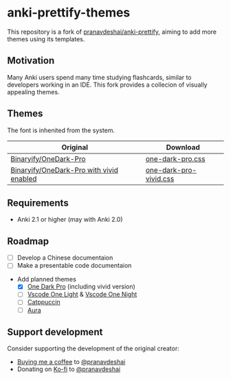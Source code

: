 # anki-prettify-themes

This repository is a fork of [pranavdeshai/anki-prettify](https://github.com/pranavdeshai/anki-prettify), aiming to add more themes using its templates.

## Motivation

Many Anki users spend many time studying flashcards, similar to developers working in an IDE. This fork provides a collecion of visually appealing themes.

## Themes

The font is inhenited from the system.

| Original                                          | Download                                        |
| ---------------------------------------------- | ----------------------------------------------- |
| [Binaryify/OneDark-Pro](https://github.com/Binaryify/OneDark-Pro) | [one-dark-pro.css](/src/styles/css/one-dark-pro-vivid.css) |
|[Binaryify/OneDark-Pro with vivid enabled](https://cdn.jsdelivr.net/gh/binaryify/onedark-pro/screenshots/color.png)|[one-dark-pro-vivid.css](/src/styles/css/one-dark-pro-vivid.css)|

<!-- ## Instructions

1. Create a new note type (See [Adding a note type](https://docs.ankiweb.net/editing.html#adding-a-note-type))
2. Click on `Cards` in browser mode
3. Copy the contents of `NOTETYPE-front.html` and `NOTETYPE-back.html` (from [`templates`](src/templates/default/) directory) into the _Front_ and _Back_ templates of the note type where
4. Copy the content of `THEME.css` (from [`css`](/src/styles/css) directory) into the _Styling_ section where THEME is the name of the theme
5. You can now use the new note type in your collection! -->

## Requirements
- Anki 2.1 or higher (may with Anki 2.0)

## Roadmap

- [ ] Develop a Chinese documentaion
- [ ] Make a presentable code documentaion
- Add planned themes
  - [x] [One Dark Pro](https://github.com/Binaryify/OneDark-Pro) (including vivid version)
  - [ ] [Vscode One Light](https://github.com/akamud/vscode-theme-onelight) & [Vscode One Night](https://github.com/akamud/vscode-theme-onedark)
  - [ ] [Catppuccin](https://github.com/catppuccin)
  - [ ] [Aura](https://github.com/daltonmenezes/aura-theme)

## Support development

Consider supporting the development of the original creator:

- [Buying me a coffee](https://www.buymeacoffee.com/pranavdeshai) to [@pranavdeshai](https://github.com/pranavdeshai/)
- Donating on [Ko-fi](https://ko-fi.com/pranavdeshai) to [@pranavdeshai](https://github.com/pranavdeshai/)
